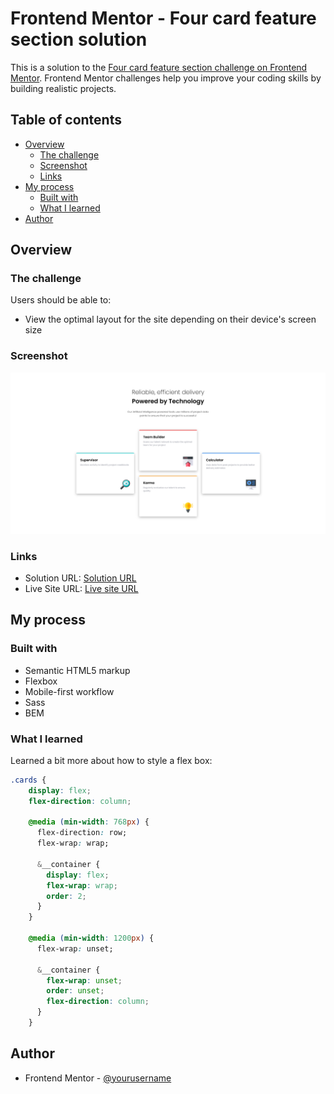 # Frontend Mentor - Four card feature section solution

This is a solution to the [Four card feature section challenge on Frontend Mentor](https://www.frontendmentor.io/challenges/four-card-feature-section-weK1eFYK). Frontend Mentor challenges help you improve your coding skills by building realistic projects.

## Table of contents

- [Overview](#overview)
  - [The challenge](#the-challenge)
  - [Screenshot](#screenshot)
  - [Links](#links)
- [My process](#my-process)
  - [Built with](#built-with)
  - [What I learned](#what-i-learned)
- [Author](#author)

## Overview

### The challenge

Users should be able to:

- View the optimal layout for the site depending on their device's screen size

### Screenshot

![Screenshot](./design/Screenshot.png)

### Links

- Solution URL: [Solution URL](https://github.com/WidePeepoHappy/four-cards)
- Live Site URL: [Live site URL](https://widepeepohappy.github.io/four-cards)

## My process

### Built with

- Semantic HTML5 markup
- Flexbox
- Mobile-first workflow
- Sass
- BEM

### What I learned

Learned a bit more about how to style a flex box:

```css
.cards {
    display: flex;
    flex-direction: column;

    @media (min-width: 768px) {
      flex-direction: row;
      flex-wrap: wrap;

      &__container {
        display: flex;
        flex-wrap: wrap;
        order: 2;
      }
    }

    @media (min-width: 1200px) {
      flex-wrap: unset;

      &__container {
        flex-wrap: unset;
        order: unset;
        flex-direction: column;
      }
    }
```

## Author

- Frontend Mentor - [@yourusername](https://www.frontendmentor.io/profile/WidePeepoHappy)
